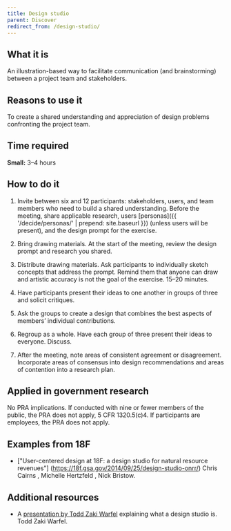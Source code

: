 ```yaml
---
title: Design studio
parent: Discover
redirect_from: /design-studio/
---
```


## What it is

An illustration-based way to facilitate communication (and brainstorming) between a project team and stakeholders.

## Reasons to use it

To create a shared understanding and appreciation of design problems confronting the project team.

## Time required

**Small:** 3–4 hours

## How to do it

1. Invite between six and 12 participants: stakeholders, users, and team members who need to build a shared understanding. Before the meeting, share applicable research, users [personas]({{ '/decide/personas/' | prepend: site.baseurl }}) (unless users will be present), and the design prompt for the exercise.

2. Bring drawing materials. At the start of the meeting, review the design prompt and research you shared.

3. Distribute drawing materials. Ask participants to individually sketch concepts that address the prompt. Remind them that anyone can draw and artistic accuracy is not the goal of the exercise. 15–20 minutes.

4. Have participants present their ideas to one another in groups of three and solicit critiques.

5. Ask the groups to create a design that combines the best aspects of members’ individual contributions.

6. Regroup as a whole. Have each group of three present their ideas to everyone. Discuss.

7. After the meeting, note areas of consistent agreement or disagreement. Incorporate areas of consensus into design recommendations and areas of contention into a research plan.

## Applied in government research

No PRA implications. If conducted with nine or fewer members of the public, the PRA does not apply, 5 CFR 1320.5(c)4. If participants are employees, the PRA does not apply.

## Examples from 18F
 - ["User-centered design at 18F: a design studio for natural resource revenues"] (https://18f.gsa.gov/2014/09/25/design-studio-onrr/) Chris Cairns , Michelle Hertzfeld , Nick Bristow.



## Additional resources

 - A [presentation by Todd Zaki Warfel](https://vimeo.com/37861987/)
 explaining what a design studio is. Todd Zaki Warfel.
